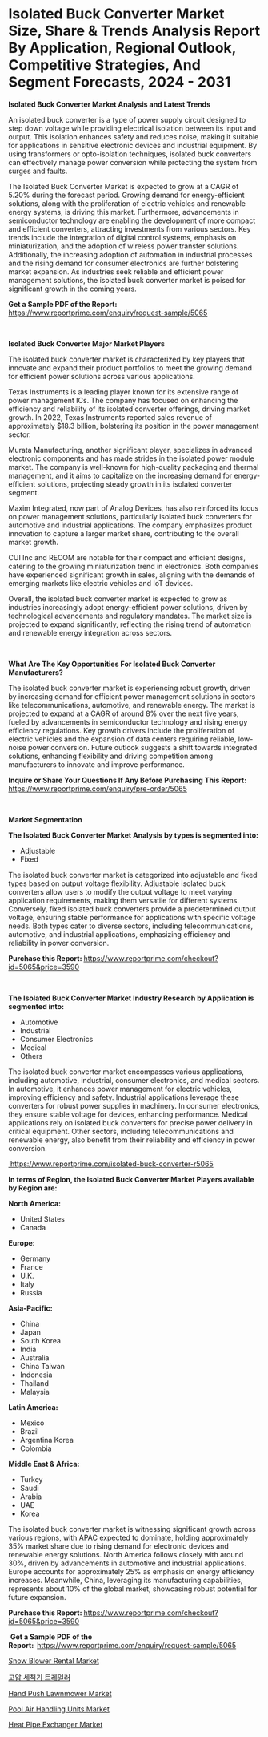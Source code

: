 <p><h1>Isolated Buck Converter Market Size, Share & Trends Analysis Report By Application, Regional Outlook, Competitive Strategies, And Segment Forecasts, 2024 - 2031</h1></p><p><strong>Isolated Buck Converter Market Analysis and Latest Trends</strong></p>
<p><p>An isolated buck converter is a type of power supply circuit designed to step down voltage while providing electrical isolation between its input and output. This isolation enhances safety and reduces noise, making it suitable for applications in sensitive electronic devices and industrial equipment. By using transformers or opto-isolation techniques, isolated buck converters can effectively manage power conversion while protecting the system from surges and faults.</p><p>The Isolated Buck Converter Market is expected to grow at a CAGR of 5.20% during the forecast period. Growing demand for energy-efficient solutions, along with the proliferation of electric vehicles and renewable energy systems, is driving this market. Furthermore, advancements in semiconductor technology are enabling the development of more compact and efficient converters, attracting investments from various sectors. Key trends include the integration of digital control systems, emphasis on miniaturization, and the adoption of wireless power transfer solutions. Additionally, the increasing adoption of automation in industrial processes and the rising demand for consumer electronics are further bolstering market expansion. As industries seek reliable and efficient power management solutions, the isolated buck converter market is poised for significant growth in the coming years.</p></p>
<p><strong>Get a Sample PDF of the Report:&nbsp;</strong> <a href="https://www.reportprime.com/enquiry/request-sample/5065">https://www.reportprime.com/enquiry/request-sample/5065</a></p>
<p>&nbsp;</p>
<p><strong>Isolated Buck Converter Major Market Players</strong></p>
<p><p>The isolated buck converter market is characterized by key players that innovate and expand their product portfolios to meet the growing demand for efficient power solutions across various applications. </p><p>Texas Instruments is a leading player known for its extensive range of power management ICs. The company has focused on enhancing the efficiency and reliability of its isolated converter offerings, driving market growth. In 2022, Texas Instruments reported sales revenue of approximately $18.3 billion, bolstering its position in the power management sector.</p><p>Murata Manufacturing, another significant player, specializes in advanced electronic components and has made strides in the isolated power module market. The company is well-known for high-quality packaging and thermal management, and it aims to capitalize on the increasing demand for energy-efficient solutions, projecting steady growth in its isolated converter segment.</p><p>Maxim Integrated, now part of Analog Devices, has also reinforced its focus on power management solutions, particularly isolated buck converters for automotive and industrial applications. The company emphasizes product innovation to capture a larger market share, contributing to the overall market growth.</p><p>CUI Inc and RECOM are notable for their compact and efficient designs, catering to the growing miniaturization trend in electronics. Both companies have experienced significant growth in sales, aligning with the demands of emerging markets like electric vehicles and IoT devices.</p><p>Overall, the isolated buck converter market is expected to grow as industries increasingly adopt energy-efficient power solutions, driven by technological advancements and regulatory mandates. The market size is projected to expand significantly, reflecting the rising trend of automation and renewable energy integration across sectors.</p></p>
<p>&nbsp;</p>
<p><strong>What Are The Key Opportunities For Isolated Buck Converter Manufacturers?</strong></p>
<p><p>The isolated buck converter market is experiencing robust growth, driven by increasing demand for efficient power management solutions in sectors like telecommunications, automotive, and renewable energy. The market is projected to expand at a CAGR of around 8% over the next five years, fueled by advancements in semiconductor technology and rising energy efficiency regulations. Key growth drivers include the proliferation of electric vehicles and the expansion of data centers requiring reliable, low-noise power conversion. Future outlook suggests a shift towards integrated solutions, enhancing flexibility and driving competition among manufacturers to innovate and improve performance.</p></p>
<p><strong>Inquire or Share Your Questions If Any Before Purchasing This Report:</strong> <a href="https://www.reportprime.com/enquiry/pre-order/5065">https://www.reportprime.com/enquiry/pre-order/5065</a></p>
<p>&nbsp;</p>
<p><strong>Market Segmentation</strong></p>
<p><strong>The Isolated Buck Converter Market Analysis by types is segmented into:</strong></p>
<p><ul><li>Adjustable</li><li>Fixed</li></ul></p>
<p><p>The isolated buck converter market is categorized into adjustable and fixed types based on output voltage flexibility. Adjustable isolated buck converters allow users to modify the output voltage to meet varying application requirements, making them versatile for different systems. Conversely, fixed isolated buck converters provide a predetermined output voltage, ensuring stable performance for applications with specific voltage needs. Both types cater to diverse sectors, including telecommunications, automotive, and industrial applications, emphasizing efficiency and reliability in power conversion.</p></p>
<p><strong>Purchase this Report:&nbsp;</strong><a href="https://www.reportprime.com/checkout?id=5065&price=3590">https://www.reportprime.com/checkout?id=5065&price=3590</a></p>
<p>&nbsp;</p>
<p><strong>The Isolated Buck Converter Market Industry Research by Application is segmented into:</strong></p>
<p><ul><li>Automotive</li><li>Industrial</li><li>Consumer Electronics</li><li>Medical</li><li>Others</li></ul></p>
<p><p>The isolated buck converter market encompasses various applications, including automotive, industrial, consumer electronics, and medical sectors. In automotive, it enhances power management for electric vehicles, improving efficiency and safety. Industrial applications leverage these converters for robust power supplies in machinery. In consumer electronics, they ensure stable voltage for devices, enhancing performance. Medical applications rely on isolated buck converters for precise power delivery in critical equipment. Other sectors, including telecommunications and renewable energy, also benefit from their reliability and efficiency in power conversion.</p></p>
<p><a href="https://www.reportprime.com/isolated-buck-converter-r5065">&nbsp;https://www.reportprime.com/isolated-buck-converter-r5065</a></p>
<p><strong>In terms of Region, the Isolated Buck Converter Market Players available by Region are:</strong></p>
<p>
    <p> <strong> North America: </strong>
        <ul>
            <li>United States</li>
            <li>Canada</li>
        </ul>
        </p> 
    <p> <strong> Europe: </strong>
        <ul>
            <li>Germany</li>
            <li>France</li>
            <li>U.K.</li>
            <li>Italy</li>
            <li>Russia</li>
        </ul>
        </p> 
    <p> <strong> Asia-Pacific: </strong>
        <ul>
            <li>China</li>
            <li>Japan</li>
            <li>South Korea</li>
            <li>India</li>
            <li>Australia</li>
            <li>China Taiwan</li>
            <li>Indonesia</li>
            <li>Thailand</li>
            <li>Malaysia</li>
        </ul>
        </p> 
    <p> <strong> Latin America: </strong>
        <ul>
            <li>Mexico</li>
            <li>Brazil</li>
            <li>Argentina Korea</li>
            <li>Colombia</li>
        </ul>
        </p> 
    <p> <strong> Middle East & Africa: </strong>
        <ul>
            <li>Turkey</li>
            <li>Saudi</li>
            <li>Arabia</li>
            <li>UAE</li>
            <li>Korea</li>
        </ul>
    </p>
    </p>
<p><p>The isolated buck converter market is witnessing significant growth across various regions, with APAC expected to dominate, holding approximately 35% market share due to rising demand for electronic devices and renewable energy solutions. North America follows closely with around 30%, driven by advancements in automotive and industrial applications. Europe accounts for approximately 25% as emphasis on energy efficiency increases. Meanwhile, China, leveraging its manufacturing capabilities, represents about 10% of the global market, showcasing robust potential for future expansion.</p></p>
<p><strong>Purchase this Report: </strong><a href="https://www.reportprime.com/checkout?id=5065&price=3590">https://www.reportprime.com/checkout?id=5065&price=3590</a></p>
<p>&nbsp;<strong>Get a Sample PDF of the Report:&nbsp;&nbsp;</strong><a href="https://www.reportprime.com/enquiry/request-sample/5065">https://www.reportprime.com/enquiry/request-sample/5065</a></p>
<p><strong></strong></p>
<p><p><a href="https://www.linkedin.com/pulse/snow-blower-rental-market-size-share-competitive-landscape-pvepe?trackingId=yoa87PzYRkueTHGknJK6vA%3D%3D">Snow Blower Rental Market</a></p><p><a href="https://github.com/sougarounis/Market-Research-Report-List-6/blob/main/93462134016.md">고압 세척기 트레일러</a></p><p><a href="https://www.linkedin.com/pulse/navigating-global-hand-push-lawnmower-market-from-trends-6eeje?trackingId=ft5lKS5fQ%2FWslSh12wrOsQ%3D%3D">Hand Push Lawnmower Market</a></p><p><a href="https://issuu.com/reportprime-2/docs/pool-air-handling-units-market-size_6e2e2aed8fa0a3">Pool Air Handling Units Market</a></p><p><a href="https://issuu.com/reportprime-2/docs/heat-pipe-exchanger-market-size-203_9c079ff2ed01f1">Heat Pipe Exchanger Market</a></p></p>